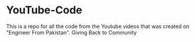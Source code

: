 # YouTube-Code
This is a repo for all the code from the Youtube videos that was created on "Engineer From Pakistan".
Giving Back to Community
